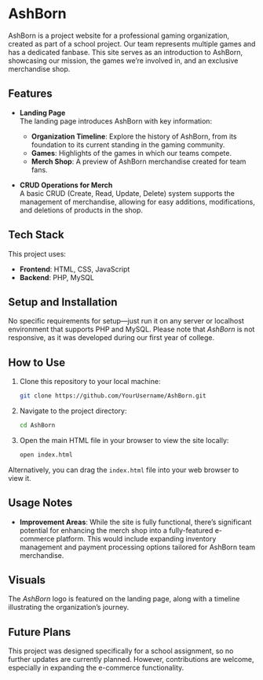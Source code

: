 # AshBorn

AshBorn is a project website for a professional gaming organization, created as part of a school project. Our team represents multiple games and has a dedicated fanbase. This site serves as an introduction to AshBorn, showcasing our mission, the games we’re involved in, and an exclusive merchandise shop.

## Features

- **Landing Page**  
  The landing page introduces AshBorn with key information:
  - **Organization Timeline**: Explore the history of AshBorn, from its foundation to its current standing in the gaming community.
  - **Games**: Highlights of the games in which our teams compete.
  - **Merch Shop**: A preview of AshBorn merchandise created for team fans.
  
- **CRUD Operations for Merch**  
  A basic CRUD (Create, Read, Update, Delete) system supports the management of merchandise, allowing for easy additions, modifications, and deletions of products in the shop.

## Tech Stack

This project uses:
- **Frontend**: HTML, CSS, JavaScript
- **Backend**: PHP, MySQL

## Setup and Installation

No specific requirements for setup—just run it on any server or localhost environment that supports PHP and MySQL. Please note that *AshBorn* is not responsive, as it was developed during our first year of college.

## How to Use

1. Clone this repository to your local machine:
   ```bash
   git clone https://github.com/YourUsername/AshBorn.git
   ```

2. Navigate to the project directory:
   ```bash
   cd AshBorn
   ```

3. Open the main HTML file in your browser to view the site locally:
   ```bash
   open index.html
   ```

Alternatively, you can drag the `index.html` file into your web browser to view it.

## Usage Notes

- **Improvement Areas**: While the site is fully functional, there’s significant potential for enhancing the merch shop into a fully-featured e-commerce platform. This would include expanding inventory management and payment processing options tailored for AshBorn team merchandise.

## Visuals

The *AshBorn* logo is featured on the landing page, along with a timeline illustrating the organization’s journey.

## Future Plans

This project was designed specifically for a school assignment, so no further updates are currently planned. However, contributions are welcome, especially in expanding the e-commerce functionality.

